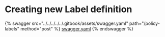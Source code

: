 # Creating new Label definition

{% swagger src="../../../../../.gitbook/assets/swagger.yaml" path="/policy-labels" method="post" %}
[swagger.yaml](../../../../../.gitbook/assets/swagger.yaml)
{% endswagger %}
